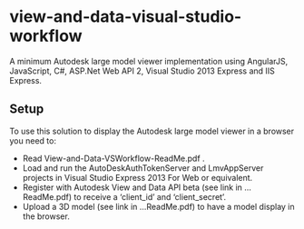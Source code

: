# view-and-data-visual-studio-workflow
A minimum Autodesk large model viewer implementation using AngularJS, JavaScript, C#, ASP.Net Web API 2, Visual Studio 2013 Express and IIS Express. 
## Setup
To use this solution to display the Autodesk large model viewer in a browser you need to:
- Read View-and-Data-VSWorkflow-ReadMe.pdf .
- Load and run the AutoDeskAuthTokenServer and LmvAppServer projects in Visual Studio Express 2013 For Web or equivalent.
- Register with Autodesk View and Data API beta (see link in …ReadMe.pdf) to receive a ‘client_id’ and ‘client_secret’.
- Upload a 3D model (see link in …ReadMe.pdf) to have a model display in the browser. 
